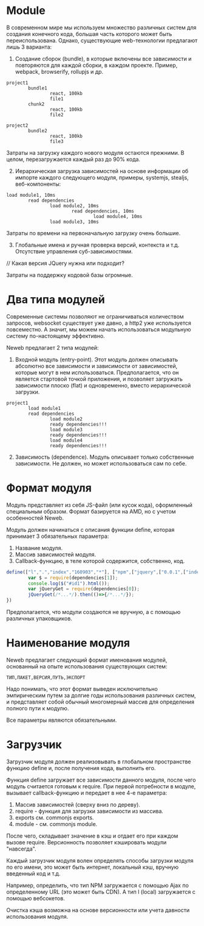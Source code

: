 # Module

В современном мире мы используем множество различных систем для создания конечного кода, большая часть которого может быть переиспользована. Однако, существующие web-технологии предлагают лишь 3 варианта:

1. Создание сборок (bundle), в которые включены все зависимости и повторяются для каждой сборки, в каждом проекте. Пример, webpack, browserify, rollupjs и др.
```
project1
        bundle1
                react, 100kb
                file1
        chunk2
                react, 100kb
                file2

project2
        bundle2
                react, 100kb
                file3
```
                
Затраты на загрузку каждого нового модуля остаются прежними. В целом, перезагружается каждый раз до 90% кода.

2. Иерархическая загрузка зависимостей на основе информации об импорте каждого следующего модуля, примеры, systemjs, stealjs, веб-компоненты:

```
load module1, 10ms
        read dependencies
                load module2, 10ms
                        read dependencies, 10ms
                                load module4, 10ms
                load module3, 10ms
```

Затраты по времени на первоначальную загрузку очень большие.

3. Глобальные имена и ручная проверка версий, контекста и т.д. Отсутствие управления суб-зависимостями.

<script src="jquery.2.0.0.min.js"></script>
<script src="bootstrap.min.js"></script>// Какая версия JQuery нужна или подходит?

Затраты на поддержку кодовой базы огромные.

# Два типа модулей

Современные системы позволяют не ограничиваться количеством запросов, websocket существует уже давно, а http2 уже используется повсеместно. А значит, мы можем начать использоваться модульную систему по-настоящему эффективно.

Neweb предлагает 2 типа модулей:

1. Входной модуль (entry-point). Этот модуль должен описывать абсолютно все зависимости и зависимости от зависимостей, которые могут в нем использоваться. Предполагается, что он является стартовой точкой приложения, и позволяет загружать зависимости плоско (flat) и одновременно, вместо иерархической загрузки.

```
project1
        load module1
        read dependencies
                load module2
                ready dependencies!!!
                load module3
                ready dependencies!!!
                load module4
                ready dependencies!!!
```

2. Зависимость (dependence). Модуль описывает только собственные зависимости. Не должен, но может использоваться сам по себе.

# Формат модуля

Модуль представляет из себя JS-файл (или кусок кода), оформленный специальным образом. Формат базируется на AMD, но с учетом особенностей Neweb.

Модуль должен начинаться с описания функции define, которая принимает 3 обязательных параметра:

1. Название модуля.
2. Массив зависимостей модуля.
3. Callback-функцию, в теле которой содержится, собственно, код.
```javascript
define(["l",".","index","160903","*"], ["npm",["jquery",["0.0.1",["index",["ajax", "default"]]]]], function(dependencies, require, exports, module){
        var $ = require(dependencies[1]);
        console.log($("#id1").html());
        var jQueryGet = require(dependencies[0]);
        jQueryGet(/*...*/).then(()=>{/*...*/});
})
```    
Предполагается, что модули создаются не вручную, а с помощью различных упаковщиков.

# Наименование модуля

 Neweb предлагает следующий формат именования модулей, основанный на опыте использования существующих систем:

`ТИП,ПАКЕТ,ВЕРСИЯ,ПУТЬ,ЭКСПОРТ`

Надо понимать, что этот формат выведен исключительно эмпирическим путем за долгие годы использования различных систем, и представляет собой обычный многомерный массив для определения полного пути к модулю.

Все параметры являются обязательными.

# Загрузчик

Загрузчик модуля должен реализовывать в глобальном пространстве функцию define и, после получения кода, выполнить его.

Функция define загружает все зависимости данного модуля, после чего модуль считается готовым к require. При первой потребности в модуле, вызывает callback-функцию и передает в нее 4-е параметра:

1. Массив зависимостей (сверху вниз по дереву).
2. require - функция для загрузки зависимости из массива.
3. exports  см. commonjs exports.
4. module - см. commonjs module.

После чего, складывает значение в кэш и отдает его при каждом вызове require. Версионность позволяет кэшировать модули "навсегда". 

Каждый загрузчик модуля волен определять способы загрузки модуля по его имени, это может быть интернет, локальный кэш, вручную введенный код и т.д.

Например, определить, что тип NPM загружается с помощью Ajax по определенному URL (это может быть CDN).
А тип l (local) загружается с помощью вебсокетов.

Очистка кэша возможна на основе версионности или учета давности использования модуля.
